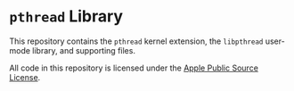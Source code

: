 # `pthread` Library

This repository contains the `pthread` kernel extension, the
`libpthread` user-mode library, and supporting files.

All code in this repository is licensed under the
[Apple Public Source License](APPLE_LICENSE).
